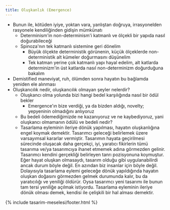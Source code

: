 ```yaml
---
title: Oluşkanlık (Emergence)
---
```


- Bunun ile, kötüden iyiye, yoktan vara, yanlıştan doğruya, irrasyonelden
  rasyonele kendiliğinden gidişin mümkünatı
  - Determinism'in non-determinism'i katmanlı ve ölçekli bir yapıda nasıl
    doğurabileceği
  - Spinoza'nın tek katmanlı sistemine geri dönelim
    - Büyük ölçekte deterministik görünenin, küçük ölçeklerde
      non-deterministik alt kümeler doğurmasını düşünelim
    - Tek katman yerine çok katmanlı yapı hayal edelim, alt katlarda
      determinizm'in üst katlarda nasıl non-determinizm doğurduğuna bakalım
- Demistified maneviyat, ruh, ölümden sonra hayatın bu bağlamda yeniden ele
  alınması
- Oluşkancılık nedir, oluşkancılık olmayan şeyler nelerdir?
  - Oluşkancı olma yolunda bizi hangi bedel karşılığında nasıl bir ödül bekler
    - Emergence'ın bize verdiği, ya da bizden aldığı, novelty; yepyeninin
      olmadığını anlıyoruz
  - Bu bedeli ödemediğimizde ne kazanıyoruz ve ne kaybediyoruz, yani oluşkancı
    olmamanın ödülü ve bedeli nedir?
  - Tasarlama eyleminin ileriye dönük yapılması, hayatın oluşkanlığına engel
    koymak demektir. Tasarımcı geleceği belirlemek üzere varsayımsal kararlar
    vermiştir. Tasarımın hayata geçirilmesi sürecinde oluşacak daha gerçekçi,
    iyi, yaratıcı fikirlerin tümü tasarıma ve/ya tasarımcıya ihanet etmemek
    adına görmezden gelinir. Tasarımcı kendini gerçekliği belirleyen tanrı
    pozisyonuna koymuştur. Eğer hayat oluşkan olmasaydı, tasarım olduğu gibi
    uygulanabilirdi ancak durum böyle değil. En azından biz insanlar için
    böyle değil. Dolayısıyla tasarlama eylemi geleceğe dönük yapıldığında
    hayatın oluşkan doğasını görmezden gelmek durumunda kalır, bu da
    yaratıcılığı ve yeniliği öldürür. Oysa tasarımcı yeni tasarımı ile bunun
    tam tersi yeniliğe açılmak istiyordu. Tasarlama eyleminin ileriye dönük
    olması demek, kendisi ile çelişkili bir hal alması demektir.

{% include tasarim-meselesi/footer.html %}
